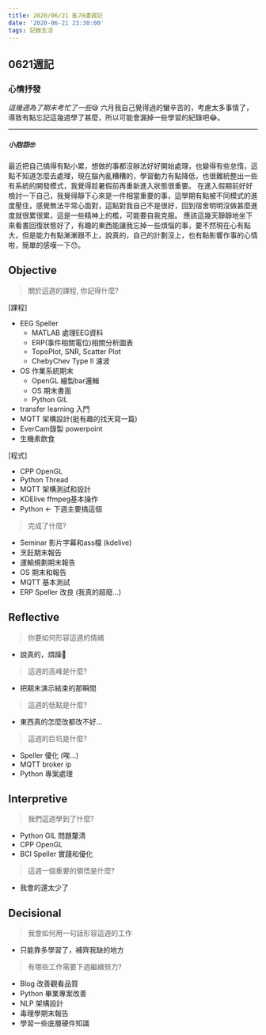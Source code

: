 ```yaml
---
title: 2020/06/21 亂78遭週記
date: '2020-06-21 23:30:00'
tags: 記錄生活
---
```

## **0621週記**

### 心情抒發
*這幾週為了期末考忙了一些*😪
六月我自己覺得過的蠻辛苦的，考慮太多事情了，導致有點忘記這幾週學了甚麼，所以可能會漏掉一些學習的紀錄吧😂。

---
<!-- more -->
##### **小抱怨🙄**
最近把自己搞得有點小累，想做的事都沒辦法好好開始處理，也變得有些怠惰，這點不知道怎麼去處理，現在腦內亂糟糟的，學習動力有點降低，也很難統整出一些有系統的開發模式，我覺得趁暑假前再重新進入狀態很重要。
在進入假期前好好檢討一下自己，我覺得靜下心來是一件相當重要的事，這學期有點被不同模式的進度壓住，感覺無法平常心面對，這點對我自己不是很好，回到宿舍明明沒做甚麼進度就很累很累，這是一些精神上的檻，可能要自我克服。
應該這幾天靜靜地坐下來看書回復狀態好了，有趣的東西能讓我忘掉一些煩惱的事，要不然現在心有點大，但是能力有點漸漸跟不上，說真的，自己的計劃沒上，也有點影響作事的心情啦，簡單的感嘆一下😯。


## **Objective**

> 關於這週的課程, 你記得什麼?

[課程]
- EEG Speller
    - MATLAB 處理EEG資料
    - ERP(事件相關電位)相關分析圖表
    - TopoPlot, SNR, Scatter Plot
    - ChebyChev Type II 濾波
- OS 作業系統期末
    - OpenGL 繪製bar邏輯
    - OS 期末書面
    - Python GIL
- transfer learning 入門
- MQTT 架構設計(挺有趣的找天寫一篇)
- EverCam錄製 powerpoint
- 生機素飲食

[程式]
- CPP OpenGL
- Python Thread
- MQTT 架構測試和設計
- KDElive ffmpeg基本操作
- Python <- 下週主要搞這個

> 完成了什麼?

- Seminar 影片字幕和ass檔 (kdelive)
- 烹飪期末報告
- 運輸規劃期末報告
- OS 期末和報告
- MQTT 基本測試
- ERP Speller 改良 (我真的超廢...)


## **Reflective**

> 你要如何形容這週的情緒

* 說真的，煩躁🥱

> 這週的高峰是什麼?

* 把期末演示結束的那瞬間

> 這週的低點是什麼?

* 東西真的怎麼改都改不好...

> 這週的巨坑是什麼?

* Speller 優化 (唉...)
* MQTT broker ip
* Python 專案處理

## **Interpretive**

> 我們這週學到了什麼?

- Python GIL 問題釐清
- CPP OpenGL
- BCI Speller 實踐和優化

> 這週一個重要的領悟是什麼?

* 我會的還太少了

## **Decisional**

> 我會如何用一句話形容這週的工作

* 只能靠多學習了，補齊我缺的地方

> 有哪些工作需要下週繼續努力?

- Blog 改善觀看品質
- Python 畢業專案改善
- NLP 架構設計
- 毒理學期末報告
- 學習一些底層硬件知識

